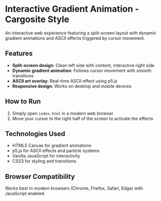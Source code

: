 # Interactive Gradient Animation - Cargosite Style

An interactive web experience featuring a split-screen layout with dynamic gradient animations and ASCII effects triggered by cursor movement.

## Features

- **Split-screen design**: Clean left side with content, interactive right side
- **Dynamic gradient animation**: Follows cursor movement with smooth transitions
- **ASCII art overlay**: Real-time ASCII effect using p5.js
- **Responsive design**: Works on desktop and mobile devices

## How to Run

1. Simply open `index.html` in a modern web browser
2. Move your cursor to the right half of the screen to activate the effects

## Technologies Used

- HTML5 Canvas for gradient animations
- p5.js for ASCII effects and particle systems
- Vanilla JavaScript for interactivity
- CSS3 for styling and transitions

## Browser Compatibility

Works best in modern browsers (Chrome, Firefox, Safari, Edge) with JavaScript enabled.